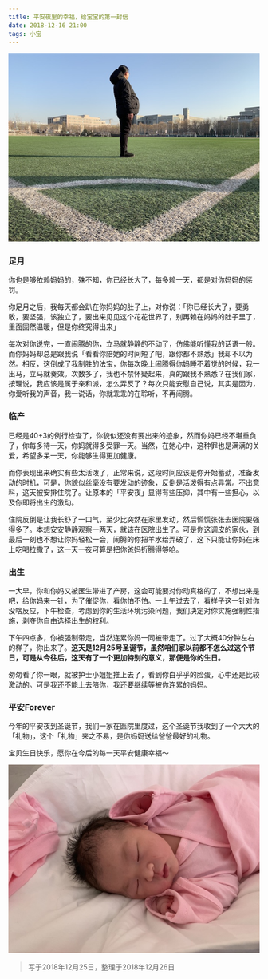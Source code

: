```yaml
---
title: 平安夜里的幸福，给宝宝的第一封信
date: 2018-12-16 21:00
tags: 小宝
---
```


![](../image/about_child/IMG_2434.jpg)

### 足月
你也是够依赖妈妈的，殊不知，你已经长大了，每多赖一天，都是对你妈妈的惩罚。

你足月之后，我每天都会趴在你妈妈的肚子上，对你说：「你已经长大了，要勇敢，要坚强，该独立了，要出来见见这个花花世界了，别再赖在妈妈的肚子里了，里面固然温暖，但是你终究得出来」

每次对你说完，一直闹腾的你，立马就静静的不动了，仿佛能听懂我的话语一般。而你妈妈却总是跟我说「看看你陪她的时间短了吧，跟你都不熟悉」我却不以为然。相反，这倒成了我制胜的法宝，你每次晚上闹腾得你妈睡不着觉的时候，我一出马，立马就奏效。次数多了，我也不禁怀疑起来，真的跟我不熟悉？在我们家，按理说，我应该是属于亲和派，怎么弄反了？每次只能安慰自己说，其实是因为，你爱听我的声音，我一说话，你就乖乖的在聆听，不再闹腾。

### 临产
已经是40+3的例行检查了，你貌似还没有要出来的迹象，然而你妈已经不堪重负了，你每多待一天，你妈就得多受罪一天。当然，在她心中，这种罪也是满满的关爱，希望多呆一天，你能够生得更加健康。

而你表现出来确实有些太活泼了，正常来说，这段时间应该是你开始蓄劲，准备发动的时机，可是，你貌似丝毫没有要发动的迹象，反倒是活泼得有点异常。不出意料，这天被安排住院了。让原本的「平安夜」显得有些压抑，其中有一些担心，以及你即将出生的激动。

住院反倒是让我长舒了一口气，至少比突然在家里发动，然后慌慌张张去医院要强得多了。本想安安静静观察一两天，就该在医院出生了。可是你这调皮的家伙，到最后一刻也不想让你妈轻松一会，闹腾的你把羊水给弄破了，这下只能让你妈在床上吃喝拉撒了，这一天一夜可算是把你爸妈折腾得够呛。

### 出生
一大早，你和你妈又被医生带进了产房，这会可能要对你动真格的了，不想出来是吧，给你妈来一针，为了催促你，看你怕不怕。一上午过去了，看样子这一针对你没啥反应，下午检查，考虑到你的生活环境污染问题，我们决定对你实施强制性措施，剥夺你自由选择出生的权利。

下午四点多，你被强制带走，当然连累你妈一同被带走了。过了大概40分钟左右的样子，你出来了。**这天是12月25号圣诞节，虽然咱们家以前都不怎么过这个节日，可是从今往后，这天有了一个更加特别的意义，那便是你的生日。**

匆匆看了你一眼，就被护士小姐姐推上去了，看到你白乎乎的脸蛋，心中还是比较激动的。可是我还不能上去陪你，我还要继续等被你连累的妈妈。

### 平安Forever
今年的平安夜到圣诞节，我们一家在医院里度过，这个圣诞节我收到了一个大大的「礼物」，这个「礼物」来之不易，是你妈妈送给爸爸最好的礼物。

宝贝生日快乐，愿你在今后的每一天平安健康幸福～

![](../image/about_child/IMG_7650.jpg)

> 写于2018年12月25日，整理于2018年12月26日